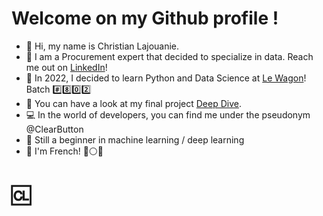 # Welcome on my Github profile !
- 👋 Hi, my name is Christian Lajouanie.
- :briefcase: I am a Procurement expert that decided to specialize in data. Reach me out on [LinkedIn](https://www.linkedin.com/in/christianlajouanie "The best Procurement data expert !")!
- :train: In 2022, I decided to learn Python and Data Science at [Le Wagon](https://www.lewagon.com/)! Batch :hash::eight::zero::two:
- :whale: You can have a look at my final project [Deep Dive](https://clearbutton-lewagon-deepdive-front-app-o07cei.streamlitapp.com/).
- :computer: In the world of developers, you can find me under the pseudonym @ClearButton
- :beginner: Still a beginner in machine learning / deep learning
- :frog: I'm French! :large_blue_circle::white_circle::red_circle:  

# :cl:

<!--
**ClearButton/ClearButton** is a ✨ _special_ ✨ repository because its `README.md` (this file) appears on your GitHub profile.
-->
